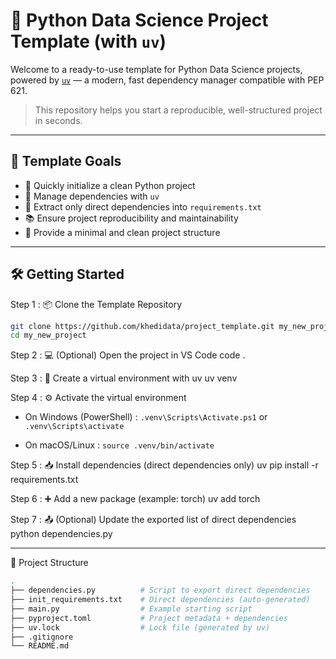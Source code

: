 # 🧪 Python Data Science Project Template (with `uv`)

Welcome to a ready-to-use template for Python Data Science projects, powered by [`uv`](https://github.com/astral-sh/uv) — a modern, fast dependency manager compatible with PEP 621.

> This repository helps you start a reproducible, well-structured project in seconds.

---

## 📌 Template Goals

- 🚀 Quickly initialize a clean Python project
- 🧩 Manage dependencies with `uv`
- 🔁 Extract only direct dependencies into `requirements.txt`
- 📚 Ensure project reproducibility and maintainability
- 🧼 Provide a minimal and clean project structure

---

## 🛠️ Getting Started

Step 1 : 📦 Clone the Template Repository

```bash
git clone https://github.com/khedidata/project_template.git my_new_project
cd my_new_project
```

Step 2 : 💻 (Optional) Open the project in VS Code
code .

Step 3 :  🐍 Create a virtual environment with uv
uv venv

Step 4 : ⚙️ Activate the virtual environment
- On Windows (PowerShell) : `.venv\Scripts\Activate.ps1` or `.venv\Scripts\activate`

- On macOS/Linux : `source .venv/bin/activate`

Step 5 : 📥 Install dependencies (direct dependencies only)
uv pip install -r requirements.txt

Step 6 : ➕ Add a new package (example: torch)
uv add torch

Step 7 : 📤 (Optional) Update the exported list of direct dependencies
python dependencies.py

---

🧾 Project Structure

```bash
.
├── dependencies.py          # Script to export direct dependencies
├── init_requirements.txt    # Direct dependencies (auto-generated)
├── main.py                  # Example starting script
├── pyproject.toml           # Project metadata + dependencies
├── uv.lock                  # Lock file (generated by uv)
├── .gitignore
└── README.md
```



